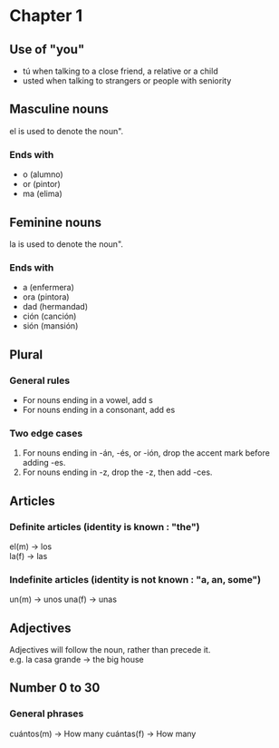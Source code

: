 # Chapter 1 

## Use of "you"
- tú when talking to a close friend, a relative or a child
- usted when talking to strangers or people with seniority

## Masculine nouns
el is used to denote the noun".  

### Ends with
- o (alumno)
- or (pintor)
- ma (elima)

## Feminine nouns
la is used to denote the noun".  

### Ends with
- a (enfermera)
- ora (pintora)
- dad (hermandad)
- ción (canción)
- sión (mansión)

## Plural
### General rules
- For nouns ending in a vowel, add s
- For nouns ending in a consonant, add es
### Two edge cases  
1. For nouns ending in -án, -és, or -ión, drop the accent mark before adding -es.  
2. For nouns ending in -z, drop the -z, then add -ces.  

## Articles
### Definite articles (identity is known : "the")
el(m) -> los  
la(f) -> las  

### Indefinite articles (identity is not known : "a, an, some")
un(m) -> unos
una(f) -> unas

## Adjectives
Adjectives will follow the noun, rather than precede it.  
e.g. la casa grande -> the big house  

## Number 0 to 30
### General phrases
cuántos(m) -> How many
cuántas(f) -> How many
